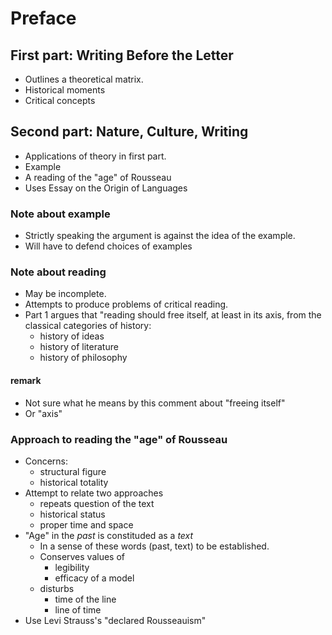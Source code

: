 # Preface

## First part: Writing Before the Letter
* Outlines a theoretical matrix.
* Historical moments
* Critical concepts

## Second part: Nature, Culture, Writing
* Applications of theory in first part.
* Example
* A reading of the "age" of Rousseau
* Uses Essay on the Origin of Languages

### Note about example
* Strictly speaking the argument is against the idea of the example.
* Will have to defend choices of examples

### Note about reading
* May be incomplete.
* Attempts to produce problems of critical reading.
* Part 1 argues that "reading should free itself, at least in its axis, from the classical categories of history:
  * history of ideas
  * history of literature
  * history of philosophy

#### remark
* Not sure what he means by this comment about "freeing itself"
* Or "axis"


### Approach to reading the "age" of Rousseau 
* Concerns:
  * structural figure
  * historical totality
* Attempt to relate two approaches
  * repeats question of the text
  * historical status
  * proper time and space
* "Age" in the _past_ is constituded as a _text_
  * In a sense of these words (past, text) to be established.
  * Conserves values of
    * legibility
    * efficacy of a model
  * disturbs 
    * time of the line
    * line of time
* Use Levi Strauss's "declared Rousseauism"

